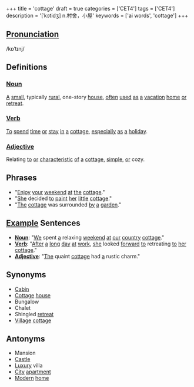 +++
title = 'cottage'
draft = true
categories = ['CET4']
tags = ['CET4']
description = '[ˈkɔtidʒ] n.村舍，小屋'
keywords = ['ai words', 'cottage']
+++

## [Pronunciation](/post/pronunciation/)
/kɒˈtɪnj/

## Definitions
### [Noun](/post/noun/)
[A](/post/a/) [small](/post/small/), typically [rural](/post/rural/), one-story [house](/post/house/), [often](/post/often/) [used](/post/used/) [as](/post/as/) [a](/post/a/) [vacation](/post/vacation/) [home](/post/home/) [or](/post/or/) [retreat](/post/retreat/). 

### [Verb](/post/verb/)
[To](/post/to/) [spend](/post/spend/) [time](/post/time/) [or](/post/or/) [stay](/post/stay/) [in](/post/in/) [a](/post/a/) [cottage](/post/cottage/), [especially](/post/especially/) [as](/post/as/) [a](/post/a/) [holiday](/post/holiday/). 

### [Adjective](/post/adjective/)
Relating [to](/post/to/) [or](/post/or/) [characteristic](/post/characteristic/) [of](/post/of/) [a](/post/a/) [cottage](/post/cottage/), [simple](/post/simple/), [or](/post/or/) cozy.

## Phrases
- "[Enjoy](/post/enjoy/) [your](/post/your/) [weekend](/post/weekend/) [at](/post/at/) [the](/post/the/) [cottage](/post/cottage/)."
- "[She](/post/she/) decided [to](/post/to/) [paint](/post/paint/) [her](/post/her/) [little](/post/little/) [cottage](/post/cottage/)."
- "[The](/post/the/) [cottage](/post/cottage/) was surrounded [by](/post/by/) [a](/post/a/) [garden](/post/garden/)."

## [Example](/post/example/) Sentences
- **[Noun](/post/noun/)**: "[We](/post/we/) spent [a](/post/a/) relaxing [weekend](/post/weekend/) [at](/post/at/) [our](/post/our/) [country](/post/country/) [cottage](/post/cottage/)."
- **[Verb](/post/verb/)**: "[After](/post/after/) [a](/post/a/) [long](/post/long/) [day](/post/day/) [at](/post/at/) [work](/post/work/), [she](/post/she/) looked [forward](/post/forward/) [to](/post/to/) retreating [to](/post/to/) [her](/post/her/) [cottage](/post/cottage/)."
- **[Adjective](/post/adjective/)**: "[The](/post/the/) quaint [cottage](/post/cottage/) had [a](/post/a/) rustic charm."

## Synonyms
- [Cabin](/post/cabin/)
- [Cottage](/post/cottage/) [house](/post/house/)
- Bungalow
- Chalet
- Shingled [retreat](/post/retreat/)
- [Village](/post/village/) [cottage](/post/cottage/)

## Antonyms
- Mansion
- [Castle](/post/castle/)
- [Luxury](/post/luxury/) villa
- [City](/post/city/) [apartment](/post/apartment/)
- [Modern](/post/modern/) [home](/post/home/)
